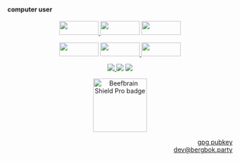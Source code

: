 #### computer user

<p align='center'>
	<picture>
		<a href='https://archive.org'>
			<img src='https://github.com/user-attachments/assets/58409d3a-da8e-4655-8eac-2fca804dd54d' height='31' width='88'>
		</a>
	</picture>
	<picture>
		<img src='https://github.com/user-attachments/assets/efa9b08e-ff51-487e-98f2-60037b309f96' height='31' width='88'>
	</picture>
	<picture>
		<a href='https://github.com/FlashpointProject/launcher'>
			<img src='https://github.com/user-attachments/assets/1b2444a0-11eb-4faf-a10d-e1f7c557c5e8' height='31' width='88'>
		</a>
	</picture>
</p>

<p align='center'>
	<picture>
		<img src='https://github.com/user-attachments/assets/961ea481-a1bc-46b9-ab65-18c1e697b38c' height='31' width='88'>
	</picture>
	<picture>
		<a href='https://www.twitch.tv/greatsphynx'>
			<img src='https://github.com/user-attachments/assets/bf1e7c6e-4129-4f2a-b7fd-448190c91635' height='31' width='88'>
		</a>
	</picture>
	<picture>
		<img src='https://github.com/user-attachments/assets/91aac606-9ae0-4c02-8860-e60b7ebed3da' height='31' width='88'>
	</picture>
</p>

<p align='center'>
	<picture>
		<a href='https://proton.me'>
			<img src='https://github.com/user-attachments/assets/5e37d1b5-3cca-4b03-aeff-81107cdaaeca'>
		</a>
	</picture>
	<picture>
		<img src='https://github.com/user-attachments/assets/aab75942-7b24-4f07-b108-7ffecd61113c'>
	</picture>
	<picture>
		<a href='https://www.mozilla.org/en-US/firefox'>
			<img src='https://github.com/user-attachments/assets/b40b2ee2-892a-4fc3-84b3-2af0b5de9df3'>
		</a>
	</picture>
</p>

<p align='center'>
	<picture>
		<img src='https://github.com/user-attachments/assets/dac53f3d-9fa2-48cc-ab3d-632f6c027287' width='120' alt='Beefbrain Shield Pro badge'>
	</picture>
</p>

<p align='right'>
	<a href='https://github.com/Bergbok.gpg'>gpg pubkey</a>
 	<br>
	<a href='mailto:dev@bergbok.party'>dev@bergbok.party</a>
</p>
